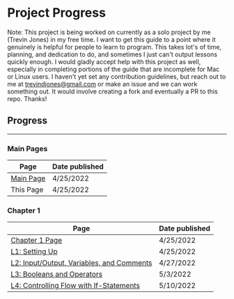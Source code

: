 # Project Progress

Note: This project is being worked on currently as a solo project by me (Trevin Jones) in my free time. I want to get this guide to a point where it genuinely is helpful for people to learn to program. This takes lot's of time, planning, and dedication to do, and sometimes I just can't output lessons quickly enough. I would gladly accept help with this project as well, especially in completing portions of the guide that are incomplete for Mac or Linux users. I haven't yet set any contribution guidelines, but reach out to me at trevindjones@gmail.com or make an issue and we can work something out. It would involve creating a fork and eventually a PR to this repo. Thanks!

## Progress
---

### Main Pages

| Page                      | Date published |
|---------------------------|----------------|
| [Main Page](README.md)    | 4/25/2022      |
| This Page                 | 4/25/2022      |


### Chapter 1

| Page                                                                           | Date published |
|--------------------------------------------------------------------------------|----------------|
| [Chapter 1 Page](/chapter-1-python-basics/chapter-1.md)                        | 4/25/2022      |
| [L1: Setting Up](/chapter-1-python-basics/l1/l1.md)                            | 4/25/2022      |
| [L2: Input/Output, Variables, and Comments](/chapter-1-python-basics/l2/l2.md) | 4/27/2022      |
| [L3: Booleans and Operators](/chapter-1-python-basics/l3/l3.md)                | 5/3/2022       |
| [L4: Controlling Flow with If-Statements](/chapter-1-python-basics/l4/l4.md)   | 5/10/2022      |
